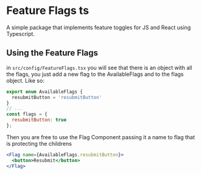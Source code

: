 # Feature Flags ts

A simple package that implements feature toggles for JS and React using Typescript.

## Using the Feature Flags

in `src/config/FeatureFlags.tsx` you will see that there is an object with all the flags, you just add a new flag to the AvailableFlags and to the flags object. Like so:

```js
export enum AvailableFlags {
  resubmitButton = 'resubmitButton'
}
// ...
const flags = {
  resubmitButton: true
};
```

Then you are free to use the Flag Component passing it a name to flag that is protecting the childrens

```jsx
<Flag name={AvailableFlags.resubmitButton}>
  <button>Resubmit</button>
</Flag>
```
